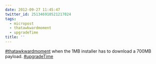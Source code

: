 ```yaml
---
date: 2012-09-27 11:45:47
twitter_id: 251346910521217024
tags:
  - micropost
  - thatawkwardmoment
  - upgradeTime
title: ''
---
```


[#thatawkwardmoment](https://twitter.com/hashtag/thatawkwardmoment) when the 1MB installer has to download a 700MB payload. [#upgradeTime](https://twitter.com/hashtag/upgradeTime)
